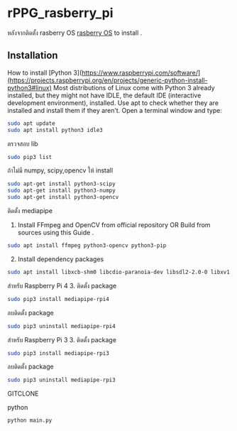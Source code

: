 # rPPG_rasberry_pi

หลังจากติดตั้ง rasberry OS
[rasberry OS](https://www.raspberrypi.com/software/) to install .
## Installation
How to install [Python 3](https://www.raspberrypi.com/software/](https://projects.raspberrypi.org/en/projects/generic-python-install-python3#linux)
Most distributions of Linux come with Python 3 already installed, but they might not have IDLE, the default IDE (interactive development environment), installed.
Use apt to check whether they are installed and install them if they aren’t.
Open a terminal window and type:
```bash
sudo apt update
sudo apt install python3 idle3
```
ตรวจสอบ lib
```bash
sudo pip3 list
```
ถ้าไม่มี numpy, scipy,opencv ให้ install 
```bash
sudo apt-get install python3-scipy
sudo apt-get install python3-numpy 
sudo apt-get install python3-opencv
```
ติดตั้ง mediapipe
1. Install FFmpeg and OpenCV from official repository OR Build from sources using this Guide .
```bash
sudo apt install ffmpeg python3-opencv python3-pip
```
2. Install dependency packages
```bash
sudo apt install libxcb-shm0 libcdio-paranoia-dev libsdl2-2.0-0 libxv1  libtheora0 libva-drm2 libva-x11-2 libvdpau1 libharfbuzz0b libbluray2 libatlas-base-dev libhdf5-103 libgtk-3-0 libdc1394-22 libopenexr23
```
สำหรับ Raspberry Pi 4
3. ติดตั้ง  package
```bash
sudo pip3 install mediapipe-rpi4
```
ลบติดตั้ง package
```bash
sudo pip3 uninstall mediapipe-rpi4
```
สำหรับ  Raspberry Pi 3
3. ติดตั้ง  package
```bash
sudo pip3 install mediapipe-rpi3
```
ลบติดตั้ง  package
```bash
sudo pip3 uninstall mediapipe-rpi3
```
GITCLONE

python
```bash
python main.py
```
